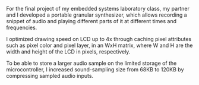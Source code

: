 For the final project of my embedded systems laboratory class, my partner and I developed a portable granular synthesizer, which allows recording a snippet of audio and playing different parts of it at different times and frequencies.


I optimized drawing speed on LCD up to 4x through caching pixel attributes such as pixel color and pixel layer, in an WxH matrix, where W and H are the width and height of the LCD in pixels, respectively.


To be able to store a larger audio sample on the limited storage of the microcontroller, I increased sound-sampling size from 68KB to 120KB by compressing sampled audio inputs.

